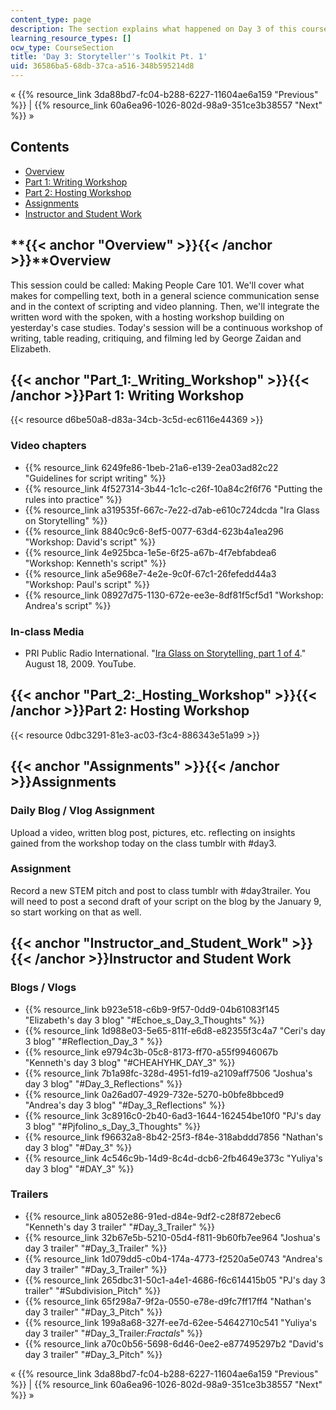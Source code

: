 ```yaml
---
content_type: page
description: The section explains what happened on Day 3 of this course.
learning_resource_types: []
ocw_type: CourseSection
title: 'Day 3: Storyteller''s Toolkit Pt. 1'
uid: 36586ba5-68db-37ca-a516-348b595214d8
---
```


« {{% resource_link 3da88bd7-fc04-b288-6227-11604ae6a159 "Previous" %}} | {{% resource_link 60a6ea96-1026-802d-98a9-351ce3b38557 "Next" %}} »

Contents
--------

*   [Overview](#Overview)
*   [Part 1: Writing Workshop](#Part_1:_Writing_Workshop)
*   [Part 2: Hosting Workshop](#Part_2:_Hosting_Workshop)
*   [Assignments](#Assignments)
*   [Instructor and Student Work](#Instructor_and_Student_Work)

**{{< anchor "Overview" >}}{{< /anchor >}}**Overview
----------------------------------------------------

This session could be called: Making People Care 101. We'll cover what makes for compelling text, both in a general science communication sense and in the context of scripting and video planning. Then, we'll integrate the written word with the spoken, with a hosting workshop building on yesterday's case studies. Today's session will be a continuous workshop of writing, table reading, critiquing, and filming led by George Zaidan and Elizabeth.

{{< anchor "Part_1:_Writing_Workshop" >}}{{< /anchor >}}Part 1: Writing Workshop
--------------------------------------------------------------------------------

{{< resource d6be50a8-d83a-34cb-3c5d-ec6116e44369 >}}

### Video chapters

*   {{% resource_link 6249fe86-1beb-21a6-e139-2ea03ad82c22 "Guidelines for script writing" %}}
*   {{% resource_link 4f527314-3b44-1c1c-c26f-10a84c2f6f76 "Putting the rules into practice" %}}
*   {{% resource_link a319535f-667c-7e22-d7ab-e610c724dcda "Ira Glass on Storytelling" %}}
*   {{% resource_link 8840c9c6-8ef5-0077-63d4-623b4a1ea296 "Workshop: David's script" %}}
*   {{% resource_link 4e925bca-1e5e-6f25-a67b-4f7ebfabdea6 "Workshop: Kenneth's script" %}}
*   {{% resource_link a5e968e7-4e2e-9c0f-67c1-26fefedd44a3 "Workshop: Paul's script" %}}
*   {{% resource_link 08927d75-1130-672e-ee3e-8df81f5cf5d1 "Workshop: Andrea's script" %}}

### In-class Media

*   PRI Public Radio International. "[Ira Glass on Storytelling, part 1 of 4](https://www.youtube.com/watch?v=5pFI9UuC_fc)." August 18, 2009. YouTube.

{{< anchor "Part_2:_Hosting_Workshop" >}}{{< /anchor >}}Part 2: Hosting Workshop
--------------------------------------------------------------------------------

{{< resource 0dbc3291-81e3-ac03-f3c4-886343e51a99 >}}

{{< anchor "Assignments" >}}{{< /anchor >}}Assignments
------------------------------------------------------

### Daily Blog / Vlog Assignment

Upload a video, written blog post, pictures, etc. reflecting on insights gained from the workshop today on the class tumblr with #day3.

### Assignment

Record a new STEM pitch and post to class tumblr with #day3trailer. You will need to post a second draft of your script on the blog by the January 9, so start working on that as well.

{{< anchor "Instructor_and_Student_Work" >}}{{< /anchor >}}Instructor and Student Work
--------------------------------------------------------------------------------------

### Blogs / Vlogs

*   {{% resource_link b923e518-c6b9-9f57-0dd9-04b61083f145 "Elizabeth's day 3 blog" "#Echoe_s_Day_3_Thoughts" %}}
*   {{% resource_link 1d988e03-5e65-811f-e6d8-e82355f3c4a7 "Ceri's day 3 blog" "#Reflection_Day_3 " %}}
*   {{% resource_link e9794c3b-05c8-8173-ff70-a55f9946067b "Kenneth's day 3 blog" "#CHEAHYHK_DAY_3" %}}
*   {{% resource_link 7b1a98fc-328d-4951-fd19-a2109aff7506 "Joshua's day 3 blog" "#Day_3_Reflections" %}}
*   {{% resource_link 0a26ad07-4929-732e-5270-b0bfe8bbced9 "Andrea's day 3 blog" "#Day_3_Reflections" %}}
*   {{% resource_link 3c8916c0-2b40-6ad3-1644-162454be10f0 "PJ's day 3 blog" "#Pjfolino_s_Day_3_Thoughts" %}}
*   {{% resource_link f96632a8-8b42-25f3-f84e-318abddd7856 "Nathan's day 3 blog" "#Day_3" %}}
*   {{% resource_link 4c546c9b-14d9-8c4d-dcb6-2fb4649e373c "Yuliya's day 3 blog" "#DAY_3" %}}

### Trailers

*   {{% resource_link a8052e86-91ed-d84e-9df2-c28f872ebec6 "Kenneth's day 3 trailer" "#Day_3_Trailer" %}}
*   {{% resource_link 32b67e5b-5210-05d4-f811-9b60fb7ee964 "Joshua's day 3 trailer" "#Day_3_Trailer" %}}
*   {{% resource_link 1d079dd5-c0b4-174a-4773-f2520a5e0743 "Andrea's day 3 trailer" "#Day_3_Trailer" %}}
*   {{% resource_link 265dbc31-50c1-a4e1-4686-f6c614415b05 "PJ's day 3 trailer" "#Subdivision_Pitch" %}}
*   {{% resource_link 65f298a7-9f2a-0550-e78e-d9fc7ff17ff4 "Nathan's day 3 trailer" "#Day_3_Pitch" %}}
*   {{% resource_link 199a8a68-327f-ee7d-62ee-54642710c541 "Yuliya's day 3 trailer" "#Day_3_Trailer:_Fractals_" %}}
*   {{% resource_link a70c0b56-5698-6d46-0ee2-e877495297b2 "David's day 3 trailer" "#Day_3_Pitch" %}}

« {{% resource_link 3da88bd7-fc04-b288-6227-11604ae6a159 "Previous" %}} | {{% resource_link 60a6ea96-1026-802d-98a9-351ce3b38557 "Next" %}} »